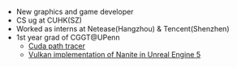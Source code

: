 - New graphics and game developer
- CS ug at CUHK(SZ)
- Worked as interns at Netease(Hangzhou) & Tencent(Shenzhen)
- 1st year grad of CGGT@UPenn
    - [Cuda path tracer](https://github.com/SydianAndrewChen/Project3-CUDA-Path-Tracer)
    - [Vulkan implementation of Nanite in Unreal Engine 5](https://github.com/bdwhst/Vulcanite)

<!---
SydianAndrewChen/SydianAndrewChen is a ✨ special ✨ repository because its `README.md` (this file) appears on your GitHub profile.
You can click the Preview link to take a look at your changes.
--->
